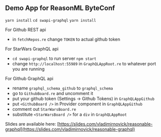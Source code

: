 ## Demo App for ReasonML ByteConf

`yarn install`
`cd swapi-graphql` `yarn install`

For Github REST api
- in `fetchRepos.re` change `TOKEN` to actual github token

For StarWars GraphQL api 
- `cd swapi-graphql` to run server `npm start`
- change `http://localhost:55989` in `GraphQLAppRoot.re` to whatever port you are running 

For Github GraphQL api
- rename `graphql_schema_github` to `graphql_schema`
- go to `GithubBoard.re` and uncomment it
- put your github token (Settings -> Github Tokens) in `GraphQLAppGithub`
- put `<GithubBoard />` in Provider component in `GraphQLAppGithub`
- comment out `StarWarsBoard.re`
- substitute `<StarWarsBoard />` for a `div` in `GraphQLAppRoot`


Slides are available here: [https://slides.com/vladimirnovick/reasonable-graphql](https://slides.com/vladimirnovick/reasonable-graphql)

